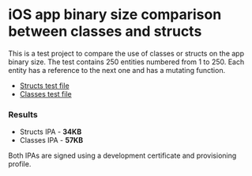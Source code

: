 # iOS app binary size comparison between classes and structs

This is a test project to compare the use of classes or structs on the app binary size. The test contains 250 entities numbered from 1 to 250. Each entity has a reference to the next one and has a mutating function.

- [Structs test file](https://github.com/TParizek/ios-Classes-vs-Structs/blob/2b3d154111d0ee96ce924241cb86371571158fcf/SizeTest/Test.swift)
- [Classes test file](https://github.com/TParizek/ios-Classes-vs-Structs/blob/cd5c74a998968d001409224f2f0c2c08366aba88/SizeTest/Test.swift)

### Results
- Structs IPA - **34KB**
- Classes IPA - **57KB**

Both IPAs are signed using a development certificate and provisioning profile.